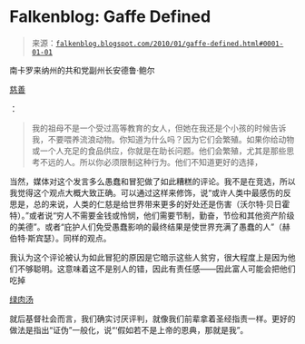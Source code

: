 <!--yml

分类：未分类

日期：2024 年 5 月 12 日 21:39:21

-->

# Falkenblog: Gaffe Defined

> 来源：[`falkenblog.blogspot.com/2010/01/gaffe-defined.html#0001-01-01`](http://falkenblog.blogspot.com/2010/01/gaffe-defined.html#0001-01-01)

南卡罗来纳州的共和党副州长安德鲁·鲍尔

[慈善](http://chattahbox.com/us/2010/01/24/sc-lt-gov-poor-like-stray-animals-dont-feed-them-or-they-breed/)

：

> 我的祖母不是一个受过高等教育的女人，但她在我还是个小孩的时候告诉我，不要喂养流浪动物。你知道为什么吗？因为它们会繁殖。如果你给动物或一个人充足的食品供应，你就是在助长问题。他们会繁殖，尤其是那些思考不远的人。所以你必须限制这种行为。他们不知道更好的选择，

当然，媒体对这个发言多么愚蠢和冒犯做了如此糟糕的评论。我不是在竞选，所以我觉得这个观点大概大致正确。可以通过这样来修饰，说“或许人类中最感伤的反思是，总的来说，人类的仁慈是给世界带来更多的好处还是伤害（沃尔特·贝日霍特）。”或者说“穷人不需要金钱或怜悯，他们需要节制，勤奋，节俭和其他资产阶级的美德”。或者“庇护人们免受愚蠢影响的最终结果是使世界充满了愚蠢的人”（赫伯特·斯宾瑟）。同样的观点。

我认为这个评论被认为如此冒犯的原因是它暗示这些人贫穷，很大程度上是因为他们不够聪明。这意味着这不是别人的错，因此有责任感——因此富人可能会把他们吃掉

[绿肉汤](http://en.wikipedia.org/wiki/Soylent_Green)

就后基督社会而言，我们确实讨厌评判，就像我们前辈拿着圣经指责一样。更好的做法是指出“证伪”一般化，说“‘假如若不是上帝的恩典，那就是我”。
